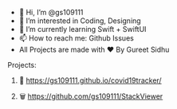 - 👋 Hi, I’m @gs109111
- 👀 I’m interested in Coding, Designing  
- 🌱 I’m currently learning Swift + SwiftUI
- 📫 How to reach me: Github Issues
- All Projects are made with ❤️ By Gureet Sidhu

Projects:
1. 🦠 https://gs109111.github.io/covid19tracker/

2. 🗑 https://github.com/gs109111/StackViewer

<!---
gs109111/gs109111 is a ✨ special ✨ repository because its `README.md` (this file) appears on your GitHub profile.
You can click the Preview link to take a look at your changes.
--->
